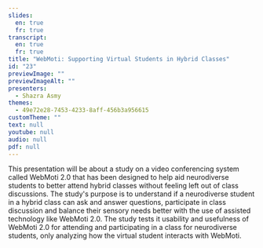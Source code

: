 ```yaml
---
slides:
  en: true
  fr: true
transcript:
  en: true
  fr: true
title: "WebMoti: Supporting Virtual Students in Hybrid Classes"
id: "23"
previewImage: ""
previewImageAlt: ""
presenters:
  - Shazra Asmy
themes:
  - 49e72e28-7453-4233-8aff-456b3a956615
customTheme: ""
text: null
youtube: null
audio: null
pdf: null
---
```

This presentation will be about a study on a video conferencing system called WebMoti 2.0 that has been designed to help aid neurodiverse students to better attend hybrid classes without feeling left out of class discussions. The study's purpose is to understand if a neurodiverse student in a hybrid class can ask and answer questions, participate in class discussion and balance their sensory needs better with the use of assisted technology like WebMoti 2.0. The study tests it usability and usefulness of WebMoti 2.0 for attending and participating in a class for neurodiverse students, only analyzing how the virtual student interacts with WebMoti.
